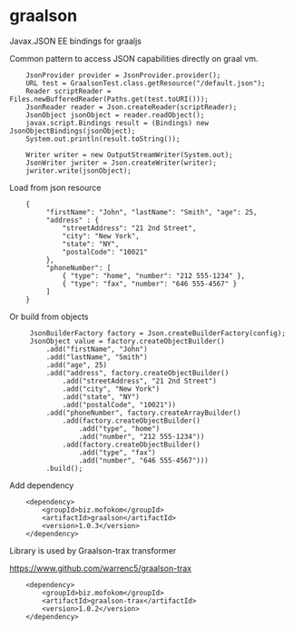 # graalson
Javax.JSON EE bindings for graaljs

Common pattern to access JSON capabilities directly on graal vm.

        JsonProvider provider = JsonProvider.provider();
        URL test = GraalsonTest.class.getResource("/default.json");
        Reader scriptReader = Files.newBufferedReader(Paths.get(test.toURI()));
        JsonReader reader = Json.createReader(scriptReader);
        JsonObject jsonObject = reader.readObject();
        javax.script.Bindings result = (Bindings) new JsonObjectBindings(jsonObject);
        System.out.println(result.toString());

        Writer writer = new OutputStreamWriter(System.out);
        JsonWriter jwriter = Json.createWriter(writer);
        jwriter.write(jsonObject);

Load from json resource

        {
             "firstName": "John", "lastName": "Smith", "age": 25,
             "address" : {
                 "streetAddress": "21 2nd Street",
                 "city": "New York",
                 "state": "NY",
                 "postalCode": "10021"
             },
             "phoneNumber": [
                 { "type": "home", "number": "212 555-1234" },
                 { "type": "fax", "number": "646 555-4567" }
             ]
        }
  
Or build from objects

         JsonBuilderFactory factory = Json.createBuilderFactory(config);
         JsonObject value = factory.createObjectBuilder()
             .add("firstName", "John")
             .add("lastName", "Smith")
             .add("age", 25)
             .add("address", factory.createObjectBuilder()
                 .add("streetAddress", "21 2nd Street")
                 .add("city", "New York")
                 .add("state", "NY")
                 .add("postalCode", "10021"))
             .add("phoneNumber", factory.createArrayBuilder()
                 .add(factory.createObjectBuilder()
                     .add("type", "home")
                     .add("number", "212 555-1234"))
                 .add(factory.createObjectBuilder()
                     .add("type", "fax")
                     .add("number", "646 555-4567")))
             .build();
             
Add dependency
            
        <dependency>
            <groupId>biz.mofokom</groupId>
            <artifactId>graalson</artifactId>
            <version>1.0.3</version>
        </dependency>

Library is used by Graalson-trax transformer 

https://www.github.com/warrenc5/graalson-trax

        <dependency>
            <groupId>biz.mofokom</groupId>
            <artifactId>graalson-trax</artifactId>
            <version>1.0.2</version>
        </dependency>



